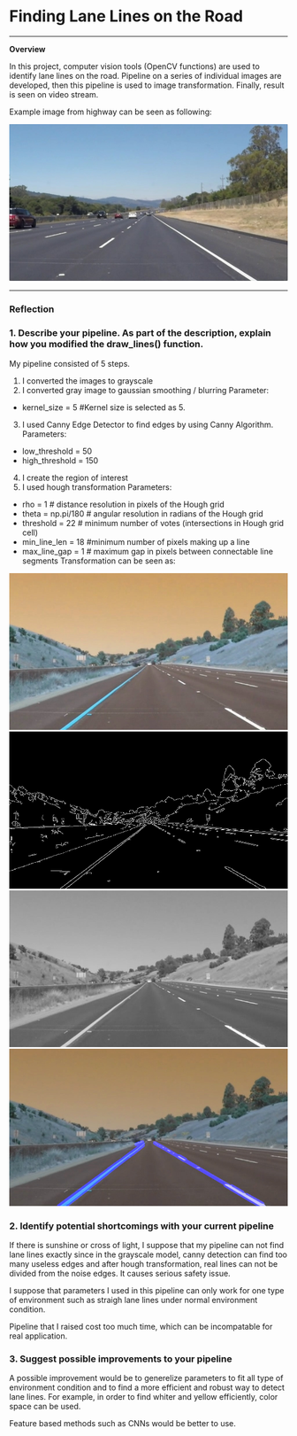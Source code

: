# **Finding Lane Lines on the Road** 

---

**Overview**

In this project, computer vision tools (OpenCV functions) are used to identify lane lines on the road. Pipeline on a series of individual images are developed, then this pipeline is used to image transformation. Finally, result is seen on video stream.

Example image from highway can be seen as following:

![image1](test_images/solidWhiteRight.jpg)

---

### Reflection

### 1. Describe your pipeline. As part of the description, explain how you modified the draw_lines() function.

My pipeline consisted of 5 steps. 

1) I converted the images to grayscale
2) I converted gray image to gaussian smoothing / blurring
Parameter:
- kernel_size = 5 #Kernel size is selected as 5.
3) I used Canny Edge Detector to find edges by using Canny Algorithm.
Parameters: 
- low_threshold = 50
- high_threshold = 150
4) I create the region of interest
5) I used hough transformation
Parameters:
- rho = 1 # distance resolution in pixels of the Hough grid
- theta = np.pi/180 # angular resolution in radians of the Hough grid
- threshold = 22     # minimum number of votes (intersections in Hough grid cell)
- min_line_len = 18 #minimum number of pixels making up a line
- max_line_gap = 1    # maximum gap in pixels between connectable line segments
Transformation can be seen as:

![image2](img/original.jpg)
![image3](img/canny.jpg)
![image4](img/gray.jpg)
![image5](img/finaloutput.jpg)

### 2. Identify potential shortcomings with your current pipeline

If there is sunshine or cross of light, I suppose that  my pipeline can not find lane lines exactly since in the grayscale model, canny detection can find too many useless edges and after hough transformation, real lines can not be divided from the noise edges. It causes serious safety issue.

I suppose that parameters I used in this pipeline can only work for one type of environment such as straigh lane lines under normal environment condition.

Pipeline that I raised cost too much time, which can be incompatable for real application.

### 3. Suggest possible improvements to your pipeline

A possible improvement would be to generelize parameters to fit all type of environment condition and to find a more efficient and robust way to detect lane lines. For example, in order to find whiter and yellow efficiently, color space can be used.

Feature based methods such as CNNs would be better to use.
